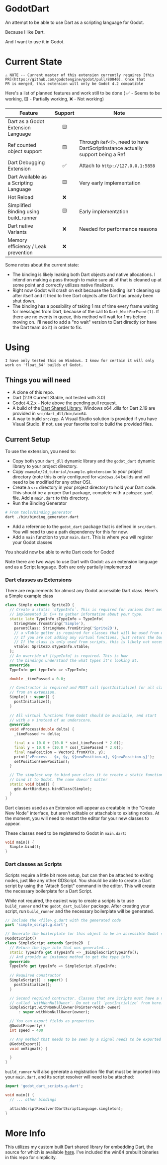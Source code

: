 # GodotDart

An attempt to be able to use Dart as a scripting language for Godot.

Because I like Dart.

And I want to use it in Godot.

# Current State

```
⚠ NOTE -- Current master of this extension currently requires [this PR](https://github.com/godotengine/godot/pull/80040). Once that
PR is merged, this extension will only be Godot 4.2 compatible
```

Here's a list of planned features and work still to be done ( ✅ - Seems to be
working, 🟨 - Partially working, ❌ - Not working)

| Feature | Support | Note |
| ------- | :-----: | ---- |
| Dart as a Godot Extension Language | 🟨 |  |
| Ref counted object support | 🟨 | Through `Ref<T>`, need to have DartScriptInstance actually support being a Ref |
| Dart Debugging Extension | ✅ | Attach to `http://127.0.0.1:5858` |
| Dart Available as a Scripting Language | 🟨 | Very early implementation |
| Hot Reload | ❌ | |
| Simplified Binding using build_runner | 🟨 | Early implementation | 
| Dart native Variants | ❌ | Needed for performance reasons |
| Memory efficiency / Leak prevention | ❌ | |


Some notes about the current state:
* The binding is likely leaking both Dart objects and native allocations. I
  intend on making a pass through to make sure all of that is cleaned up at some
  point and correctly utilizes native finalizers.
* Right now Godot will crash on exit because the binding isn't cleaning up after
  itself and it tried to free Dart objects after Dart has aready been shut down.
* The binding has a possibility of taking 1 ms of time every frame waiting for messages
  from Dart, because of the call to `Dart_WaitForEvent(1)`. If there are no events in
  queue, this method will wait for 1ms before moving on. I'll need to add a "no wait"
  version to Dart directly (or have the Dart team do it) in order to fix.

# Using

```
I have only tested this on Windows. I know for certain it will only work on 'float_64' builds of Godot.
```

## Things you will need

* A clone of this repo.
* Dart (2.19 Current Stable, not tested with 3.0)
* Godot 4.2.x - Note above the pending pull request.
* A build of the [Dart Shared
  Library](https://github.com/fuzzybinary/dart_shared_libray). Windows x64 .dlls
  for Dart 2.19 are provided in `src/dart_dll/bin/win64`.
* A way to build `src/cpp`. A Visual Studio solution is provided if you have
  Visual Studio. If not, use your favorite tool to build the provided files.

## Current Setup

To use the extension, you need to:

* Copy both your `dart_dll` dynamic library and the `godot_dart` dynamic library
  to your project directory.
* Copy `example/2d_tutorial/example.gdextension` to your project directory (note
  this is only configured for `windows.64` builds and will need to be modified
  for any other OS).
* Create a `src` directory in your project directory to hold your Dart code.
  This should be a proper Dart package, complete with a `pubspec.yaml` file. Add
  a `main.dart` to this directory.
* Run the Binding Generator
```bash
# From tools/binding_generator
dart ./bin/binding_generator.dart
```
* Add a reference to the `godot_dart` package that is defined in `src/dart`. You
  will need to use a path dependency for this for now.
* Add a `main` function to your `main.dart`. This is where you will register
  your Godot classes

You should now be able to write Dart code for Godot! 

Note there are two ways to use Dart with Godot: as an extension language and as
a Script language. Both are only partially implemented

### Dart classes as Extensions

There are requirements for almost any Godot accessible Dart class. Here's a Simple
example class

```dart
class Simple extends Sprite2D {
  // Create a static `sTypeInfo`. This is required for various Dart methods
  // implemented in C++ to gather information about your type.
  static late TypeInfo sTypeInfo = TypeInfo(
    StringName.fromString('Simple'),
    parentClass: StringName.fromString('Sprite2D'),
    // a vTable getter is required for classes that will be used from extensions.
    // If you are not adding any virtual functions, just return the base class's vTable.
    // If the class is only used from scripts, this is likely not necessary.
    vTable: Sprite2D.sTypeInfo.vTable;
  );
  // An override of [typeInfo] is required. This is how
  // the bindings understand the what types it's looking at.
  @override
  TypeInfo get typeInfo => sTypeInfo;

  double _timePassed = 0.0;

  // Constructor is required and MUST call [postInitialize] for all classes usable
  // from an extension.
  Simple() : super() {
    postInitialize();
  }
  
  // All virtual functions from Godot should be available, and start
  // with a v instead of an underscore.
  @override
  void vProcess(double delta) {
    _timePassed += delta;

    final x = 10.0 + (10.0 * sin(_timePassed * 2.0));
    final y = 10.0 + (10.0 * cos(_timePassed * 2.0));
    final newPosition = Vector2.fromXY(x, y);
    print('vProcess - $x, $y, ${newPosition.x}, ${newPosition.y}');
    setPosition(newPosition);
  }

  // The simplest way to bind your class it to create a static function to
  // bind it to Godot. The name doesn't matter
  static void bind() {
    gde.dartBindings.bindClass(Simple);  
  }
}
```

Dart classes used as an Extension will appear as creatable in the "Create New
Node" interface, but aren't editable or attachable to existing nodes. At the
moment, you will need to restart the editor for your new classes to appear.

These classes need to be registered to Godot in `main.dart`:

```dart
void main() {
  Simple.bind();
}
```

### Dart classes as Scripts

Scripts require a little bit more setup, but can then be attached to exiting
nodes, just like any other GDScript.  You should be able to create a Dart script
by using the "Attach Script" command in the editor. This will create the
necessary boilerplate for a Dart Script.

While not required, the easiest way to create a scripts is to use `build_runner`
and the `godot_dart_builder` package. After creating your script, run `build_runner`
and the necessary boilerplate will be generated.


```dart
// Include the <file>.g.dart with the generated code
part 'simple_script.g.dart';

// Generate the boilerplate for this object to be an accessible Godot script
@GodotScript()
class SimpleScript extends Sprite2D  {
  // Return the type info that was generated...
  static TypeInfo get sTypeInfo => _$SimpleScriptTypeInfo();
  // And provide an instance method to get the type info
  @override
  TypeInfo get typeInfo => SimpleScript.sTypeInfo;
  
  // Required constructor
  SimpleScript() : super() {
    postInitialize();
  }

  // Second required contructor. Classes that are Scripts must have a named constructor 
  // called `withNonNullOwner`. Do not call `postInitialize` from here.
  SimpleScript.withNonNullOwner(Pointer<Void> owner)
      : super.withNonNullOwner(owner);

  // You can export fields as properties
  @GodotProperty()
  int speed = 400

  // Any method that needs to be seen by a signal needs to be exported
  @GodotExport()
  void onSignal() {

  }
}
```

`build_runner` will also generate a registration file that must be imported into your
`main.dart`, and its script resolver will need to be attached:

```dart
import 'godot_dart_scripts.g.dart';

void main() {
  // ... other bindings

  attachScriptResolver(DartScriptLanguage.singleton);
}
```

# More Info

This utilizes my custom built Dart shared library for embedding Dart, the source
for which is available
[here](https://github.com/fuzzybinary/dart_shared_libray). I've included the
win64 prebuilt binaries in this repo for simplicity.
